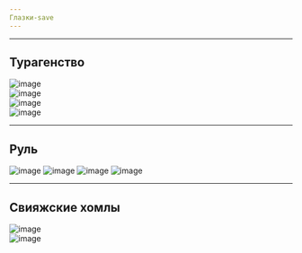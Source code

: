 ```yaml
---
Глазки-save
---
```



---
Турагенство
---
![image](https://github.com/Kulikov205/DemoEkzamen/assets/97594290/3bb8c7e3-e8f2-40e0-83fc-880e64a48d5a)</br>
![image](https://github.com/Kulikov205/DemoEkzamen/assets/97594290/966a72e0-8c95-4e9d-9fa5-59358595cad1)</br>
![image](https://github.com/Kulikov205/DemoEkzamen/assets/97594290/a3f97aed-5498-44cd-b03f-e12f225f52df)</br>
![image](https://github.com/Kulikov205/DemoEkzamen/assets/97594290/8f445461-f07f-4998-a173-e217b1f59b29)</br>




---
Руль
---

![image](https://github.com/DumSp1ro/DemoEkz/assets/146105715/323bc472-ef42-4f08-a443-b8dd18690ea6)
![image](https://github.com/DumSp1ro/DemoEkz/assets/146105715/8b23bfcf-34c7-4d5f-b79f-ba2505b9ba03)
![image](https://github.com/DumSp1ro/DemoEkz/assets/146105715/dce455af-99f6-4e9d-9cf8-0cf681df12b2)
![image](https://github.com/DumSp1ro/DemoEkz/assets/146105715/0b60310d-9587-4322-80c8-e8dbee4dcd43)

---
Свияжские хомлы
---

![image](https://github.com/Kulikov205/DemoEkzamen/assets/97594290/7419ea43-9905-47d0-b7f1-0790f6efb07c)</br>
![image](https://github.com/Kulikov205/DemoEkzamen/assets/97594290/5f9e07f1-551c-4fdf-a94f-b2a9df3759f8)</br>
